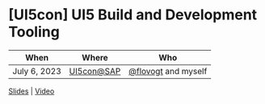 # [UI5con] UI5 Build and Development Tooling

When | Where | Who
---- | ----- | ----
July 6, 2023 | [UI5con@SAP](https://openui5.org/ui5con/germany2023/) | [@flovogt](https://github.com/flovogt) and myself

[Slides](./2023_UI5con_BuildInfrastructure.pdf) | [Video](https://www.youtube.com/live/aCyMC27ED80?feature=share&t=10945)